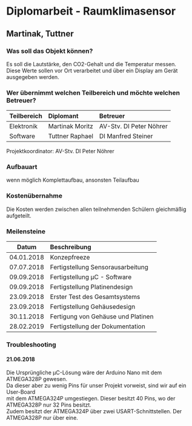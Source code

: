 # Diplomarbeit - Raumklimasensor  
## Martinak, Tuttner    
  
### Was soll das Objekt können?
Es soll die Lautstärke, den CO2-Gehalt und die Temperatur messen.  
Diese Werte sollen vor Ort verarbeitet und über ein Display am Gerät ausgegeben werden.  
  
### Wer übernimmt welchen Teilbereich und möchte welchen Betreuer?  
Teilbereich      | Diplomant                                    |  Betreuer
-----------|:------------------------------------------------|:-------------------------------------|  
Elektronik | Martinak Moritz               | AV-Stv. DI Peter Nöhrer
Software | Tuttner Raphael                    | DI Manfred Steiner

Projektkoordinator: AV-Stv. DI Peter Nöhrer  
  
### Aufbauart
wenn möglich Komplettaufbau, ansonsten Teilaufbau  

### Kostenübernahme
Die Kosten werden zwischen allen teilnehmenden Schülern gleichmäßig aufgeteilt.

### Meilensteine
Datum      | Beschreibung                                    |
-----------|:------------------------------------------------|  
04.01.2018 | Konzepfreeze                                    |
07.07.2018 | Fertigstellung Sensorausarbeitung               |
09.09.2018 | Fertigstellung µC - Software                    |
09.09.2018 | Fertigstellung Platinendesign                   |
23.09.2018 | Erster Test des Gesamtsystems                   |
23.09.2018 | Fertigstellung Gehäusedesign                    |
30.11.2018 | Fertigung von Gehäuse und Platinen              |
28.02.2019 | Fertigstellung der Dokumentation                |  

### Troubleshooting  
#### 21.06.2018
Die Ursprüngliche µC-Lösung wäre der Arduino Nano mit dem ATMEGA328P gewesen.  
Da dieser aber zu wenig Pins für unser Projekt vorweist, sind wir auf ein User-Board  
mit dem ATMEGA324P umgestiegen. Dieser besitzt 40 Pins, wo der ATMEGA328P nur 32 Pins besitzt.  
Zudem besitzt der ATMEGA324P über zwei USART-Schnittstellen. Der ATMEGA328P nur über eine.
